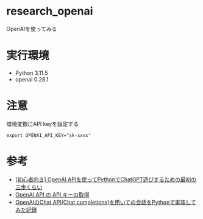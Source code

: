 # research_openai
OpenAIを使ってみる

# 実行環境
- Python 3.11.5
- openai 0.28.1

# 注意
環境変数にAPI keyを設定する

```shell
export OPENAI_API_KEY="sk-xxxx"
```

# 参考
- [[初心者向き] OpenAI APIを使ってPythonでChatGPT遊びするための最初の三歩くらい](https://dev.classmethod.jp/articles/openai-api-chat-python-first-step/)
- [OpenAI API の API キーの取得](https://book.st-hakky.com/docs/open-ai-create-api-key/)
- [OpenAIのChat API(Chat completions)を用いての会話をPythonで実装してみた記録](https://qiita.com/nabata/items/0919576a926d5bb9814d)

